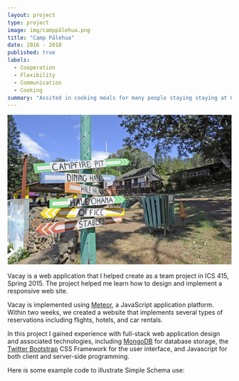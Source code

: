 ```yaml
---
layout: project
type: project
image: img/camppālehua.png
title: "Camp Pālehua"
date: 2016 - 2018
published: true
labels:
  - Cooperation
  - Flexibility
  - Communication
  - Cooking
summary: "Assited in cooking meals for many people staying staying at Camp Pālehua for a summer program."
---
```


<img class="img-fluid" src="../img/CP.png">

Vacay is a web application that I helped create as a team project in ICS 415, Spring 2015. The project helped me learn how to design and implement a responsive web site.

Vacay is implemented using [Meteor](http://meteor.com), a JavaScript application platform. Within two weeks, we created a website that implements several types of reservations including flights, hotels, and car rentals.

In this project I gained experience with full-stack web application design and associated technologies, including [MongoDB](http://mongodb.com) for database storage, the [Twitter Bootstrap](http://getbootstrap.com/) CSS Framework for the user interface, and Javascript for both client and server-side programming. 

Here is some example code to illustrate Simple Schema use:
